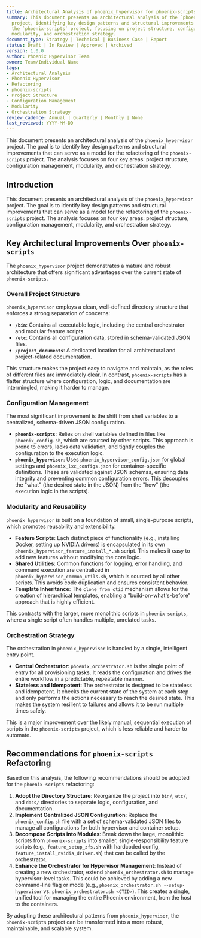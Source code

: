 ```yaml
---
title: Architectural Analysis of phoenix_hypervisor for phoenix-scripts Refactoring
summary: This document presents an architectural analysis of the `phoenix_hypervisor`
  project, identifying key design patterns and structural improvements for refactoring
  the `phoenix-scripts` project, focusing on project structure, configuration management,
  modularity, and orchestration strategy.
document_type: Strategy | Technical | Business Case | Report
status: Draft | In Review | Approved | Archived
version: 1.0.0
author: Phoenix Hypervisor Team
owner: Team/Individual Name
tags:
- Architectural Analysis
- Phoenix Hypervisor
- Refactoring
- phoenix-scripts
- Project Structure
- Configuration Management
- Modularity
- Orchestration Strategy
review_cadence: Annual | Quarterly | Monthly | None
last_reviewed: YYYY-MM-DD
---
```

This document presents an architectural analysis of the `phoenix_hypervisor` project. The goal is to identify key design patterns and structural improvements that can serve as a model for the refactoring of the `phoenix-scripts` project. The analysis focuses on four key areas: project structure, configuration management, modularity, and orchestration strategy.

## Introduction

This document presents an architectural analysis of the `phoenix_hypervisor` project. The goal is to identify key design patterns and structural improvements that can serve as a model for the refactoring of the `phoenix-scripts` project. The analysis focuses on four key areas: project structure, configuration management, modularity, and orchestration strategy.

## Key Architectural Improvements Over `phoenix-scripts`

The `phoenix_hypervisor` project demonstrates a mature and robust architecture that offers significant advantages over the current state of `phoenix-scripts`.

### Overall Project Structure

`phoenix_hypervisor` employs a clean, well-defined directory structure that enforces a strong separation of concerns:

*   **`/bin`**: Contains all executable logic, including the central orchestrator and modular feature scripts.
*   **`/etc`**: Contains all configuration data, stored in schema-validated JSON files.
*   **`/project_documents`**: A dedicated location for all architectural and project-related documentation.

This structure makes the project easy to navigate and maintain, as the roles of different files are immediately clear. In contrast, `phoenix-scripts` has a flatter structure where configuration, logic, and documentation are intermingled, making it harder to manage.

### Configuration Management

The most significant improvement is the shift from shell variables to a centralized, schema-driven JSON configuration.

*   **`phoenix-scripts`**: Relies on shell variables defined in files like `phoenix_config.sh`, which are sourced by other scripts. This approach is prone to errors, lacks data validation, and tightly couples the configuration to the execution logic.
*   **`phoenix_hypervisor`**: Uses `phoenix_hypervisor_config.json` for global settings and `phoenix_lxc_configs.json` for container-specific definitions. These are validated against JSON schemas, ensuring data integrity and preventing common configuration errors. This decouples the "what" (the desired state in the JSON) from the "how" (the execution logic in the scripts).

### Modularity and Reusability

`phoenix_hypervisor` is built on a foundation of small, single-purpose scripts, which promotes reusability and extensibility.

*   **Feature Scripts**: Each distinct piece of functionality (e.g., installing Docker, setting up NVIDIA drivers) is encapsulated in its own `phoenix_hypervisor_feature_install_*.sh` script. This makes it easy to add new features without modifying the core logic.
*   **Shared Utilities**: Common functions for logging, error handling, and command execution are centralized in `phoenix_hypervisor_common_utils.sh`, which is sourced by all other scripts. This avoids code duplication and ensures consistent behavior.
*   **Template Inheritance**: The `clone_from_ctid` mechanism allows for the creation of hierarchical templates, enabling a "build-on-what's-before" approach that is highly efficient.

This contrasts with the larger, more monolithic scripts in `phoenix-scripts`, where a single script often handles multiple, unrelated tasks.

### Orchestration Strategy

The orchestration in `phoenix_hypervisor` is handled by a single, intelligent entry point.

*   **Central Orchestrator**: `phoenix_orchestrator.sh` is the single point of entry for all provisioning tasks. It reads the configuration and drives the entire workflow in a predictable, repeatable manner.
*   **Stateless and Idempotent**: The orchestrator is designed to be stateless and idempotent. It checks the current state of the system at each step and only performs the actions necessary to reach the desired state. This makes the system resilient to failures and allows it to be run multiple times safely.

This is a major improvement over the likely manual, sequential execution of scripts in the `phoenix-scripts` project, which is less reliable and harder to automate.

## Recommendations for `phoenix-scripts` Refactoring

Based on this analysis, the following recommendations should be adopted for the `phoenix-scripts` refactoring:

1.  **Adopt the Directory Structure**: Reorganize the project into `bin/`, `etc/`, and `docs/` directories to separate logic, configuration, and documentation.
2.  **Implement Centralized JSON Configuration**: Replace the `phoenix_config.sh` file with a set of schema-validated JSON files to manage all configurations for both hypervisor and container setup.
3.  **Decompose Scripts into Modules**: Break down the large, monolithic scripts from `phoenix-scripts` into smaller, single-responsibility feature scripts (e.g., `feature_setup_zfs.sh` with hardcoded config, `feature_install_nvidia_driver.sh`) that can be called by the orchestrator.
4.  **Enhance the Orchestrator for Hypervisor Management**: Instead of creating a new orchestrator, extend `phoenix_orchestrator.sh` to manage hypervisor-level tasks. This could be achieved by adding a new command-line flag or mode (e.g., `phoenix_orchestrator.sh --setup-hypervisor` vs. `phoenix_orchestrator.sh <CTID>`). This creates a single, unified tool for managing the entire Phoenix environment, from the host to the containers.

By adopting these architectural patterns from `phoenix_hypervisor`, the `phoenix-scripts` project can be transformed into a more robust, maintainable, and scalable system.
